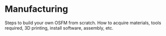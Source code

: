 # Manufacturing

Steps to build your own OSFM from scratch. How to acquire materials, tools required, 3D printing, install software, assembly, etc.
